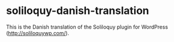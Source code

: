 soliloquy-danish-translation
============================

This is the Danish translation of the Soliloquy plugin for WordPress (http://soliloquywp.com/).
